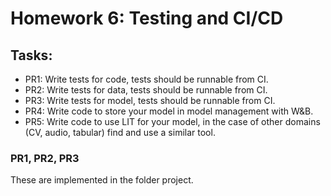 # Homework 6: Testing and CI/CD

## Tasks:

- PR1: Write tests for code, tests should be runnable from CI.
- PR2: Write tests for data, tests should be runnable from CI.
- PR3: Write tests for model, tests should be runnable from CI.
- PR4: Write code to store your model in model management with W&B.
- PR5: Write code to use LIT for your model, in the case of other domains (CV, audio, tabular) find and use a similar tool.


### PR1, PR2, PR3

These are implemented in the folder project.

